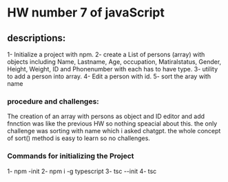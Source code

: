 # HW number 7 of javaScript

## descriptions: 
1- Initialize a project with npm.
2- create a List of persons (array) with objects including Name, Lastname, Age, occupation, Matiralstatus, Gender, Height, Weight, ID and Phonenumber with each has to have type.
3- utility to add a person into array.
4- Edit a person with id.
5- sort the aray with name

### procedure and challenges: 
The creation of an array with persons as object and ID editor and add fnnction was like the previous HW so nothing speacial about this.
the only challenge was sorting with name which i asked chatgpt. the whole concept of sort() method is easy to learn so no challenges.

### Commands for initializing the Project
1- npm -init
2- npm i -g typescript
3- tsc --init 
4- tsc 

